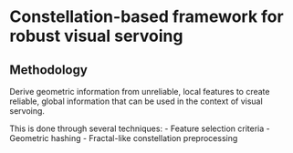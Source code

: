 # Constellation-based framework for robust visual servoing

## Methodology

Derive geometric information from unreliable, local features to create reliable, global information that can be used in the context of visual servoing.

This is done through several techniques:
    - Feature selection criteria
    - Geometric hashing
    - Fractal-like constellation preprocessing
